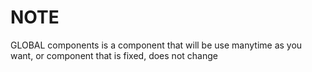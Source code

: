 # NOTE

GLOBAL components is a component that will be use manytime as you want, or component that is fixed, does not change
